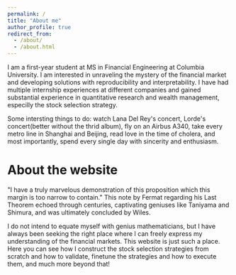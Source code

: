 ```yaml
---
permalink: /
title: "About me"
author_profile: true
redirect_from: 
  - /about/
  - /about.html
---
```


I am a first-year student at MS in Financial Engineering at Columbia University. I am interested in unraveling the mystery of the financial market and developing solutions with reproducibility and interpretability. I have had multiple internship experiences at different companies and gained substantial experience in quantitative research and wealth management, especilly the stock selection strategy. 

Some intersting things to do: watch Lana Del Rey's concert, Lorde's concert(better without the thrid album), fly on an Airbus A340, take every metro line in Shanghai and Beijing, read love in the time of cholera, and most importantly, spend every single day with sincerity and enthusiasm.

About the website
=====

"I have a truly marvelous demonstration of this proposition which this margin is too narrow to contain." This note by Fermat regarding his Last Theorem echoed through centuries, captivating geniuses like Taniyama and Shimura, and was ultimately concluded by Wiles.

I do not intend to equate myself with genius mathematicians, but I have always been seeking the right place where I can freely express my understanding of the financial markets. This website is just such a place. Here you can see how I construct the stock selection strategies from scratch and how to validate, finetune the strategies and how to execute them, and much more beyond that!





